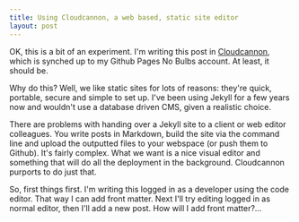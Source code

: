 ```yaml
---
title: Using Cloudcannon, a web based, static site editor
layout: post
---
```


OK, this is a bit of an experiment. I'm writing this post in [Cloudcannon](https://cloudcannon.com), which is synched up to my Github Pages No Bulbs account. At least, it should be.

Why do this? Well, we like static sites for lots of reasons: they're quick, portable, secure and simple to set up. I've been using Jekyll for a few years now and wouldn't use a database driven CMS, given a realistic choice.

There are problems with handing over a Jekyll site to a client or web editor colleagues. You write posts in Markdown, build the site via the command line and upload the outputted files to your webspace (or push them to Github). It's fairly complex. What we want is a nice visual editor and something that will do all the deployment in the background. Cloudcannon purports to do just that.

So, first things first. I'm writing this logged in as a developer using the code editor. That way I can add front matter. Next I'll try editing logged in as normal editor, then I'll add a new post. How will I add front matter?&hellip;